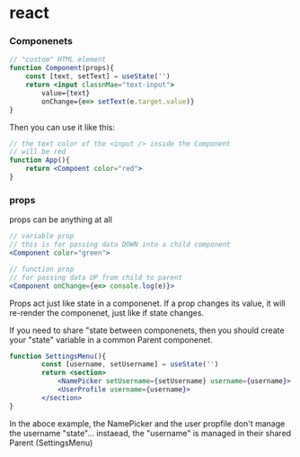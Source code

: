 # react

### Componenets

```jsx
// "custom" HTML element
function Component(props){
    const [text, setText] = useState('')
    return <input classnMae="text-input">
        value={text}
        onChange={e=> setText(e.target.value)}
}
```

Then you can use it like this:
```jsx
// the text color of the <input /> inside the Component
// will be red
function App(){
    return <Compoent color="red">
}
```
### props

props can be anything at all
```jsx
// variable prop
// this is for passing data DOWN into a child component
<Component color="green">
```

```jsx
// function prop
// for passing data UP from child to parent
<Component onChange={e=> console.log(e)}>
```

Props act just like state in a componenet. If a 
prop changes its value, it will re-render the componenet, just like if state changes.

If you need to share "state between componenets, 
then you should create your "state" variable in
a common Parent componenet.

```jsx
function SettingsMenu(){
        const [username, setUsername] = useState('')
        return <section>
            <NamePicker setUsername={setUsername} username={username}>
            <UserProfile username={username}>
        </section>
}
```

In the aboce example, the NamePicker and the user propfile don't manage the
username "state"... instaead, the "username" is managed in their shared Parent (SettingsMenu)